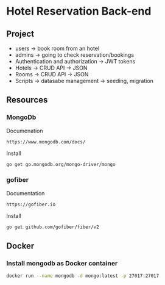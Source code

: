 # Hotel Reservation Back-end

## Project

- users -> book room from an hotel
- admins -> going to check reservation/bookings
- Authentication and authorization -> JWT tokens
- Hotels -> CRUD API -> JSON
- Rooms -> CRUD API -> JSON
- Scripts -> datasabe management -> seeding, migration

## Resources

### MongoDb

Documenation

```
https://www.mongodb.com/docs/
```

Install

```bash
go get go.mongodb.org/mongo-driver/mongo
```

### gofiber

Documentation

```
https://gofiber.io
```

Install

```bash
go get github.com/gofiber/fiber/v2
```

## Docker

### Install mongodb as Docker container

```bash
docker run --name mongodb -d mongo:latest -p 27017:27017
```
